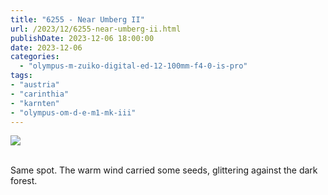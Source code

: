 ```yaml
---
title: "6255 - Near Umberg II"
url: /2023/12/6255-near-umberg-ii.html
publishDate: 2023-12-06 18:00:00
date: 2023-12-06
categories:
  - "olympus-m-zuiko-digital-ed-12-100mm-f4-0-is-pro"
tags:
- "austria"
- "carinthia"
- "karnten"
- "olympus-om-d-e-m1-mk-iii"
---
```

<div class="container">
<div class="center"><a target="_blank" href="https://d25zfm9zpd7gm5.cloudfront.net/1200x1200/2020/20200612_184228_lr.jpg"><img class="webfeedsFeaturedVisual" src="https://d25zfm9zpd7gm5.cloudfront.net/0600x0600/2020/20200612_184228_lr.jpg" /></a></div>
</div>
<br />

Same spot. The warm wind carried some seeds, glittering
against the dark forest.
